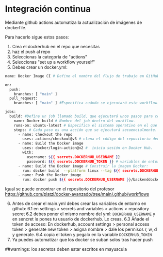 # Integración continua
Mediante github actions automatiza la actualización de imágenes de dockerfile.  

Para hacerlo sigue estos pasos:
1. Crea el dockerhub en el repo que necesitas  
2. haz el push al repo
3. Seleccionas la categoría de "actions"
4. Seleccionas "set up a workflow yourself"
5. Debes crear un docker.yml:
```bash
name: Docker Image CI # Define el nombre del flujo de trabajo en GitHub Actions.

on:
  push:
    branches: [ "main" ]
  pull_request:
    branches: [ "main" ] #Especifica cuándo se ejecutará este workflow: Cuando haya un push o un PR a la rama main.

jobs:
  build: #Define un job llamado build, que ejecutará unos pasos para construir y subir la imagen Docker.
    name: Docker build # Nombre del job dentro del workflow.
    runs-on: ubuntu-latest # Especifica el sistema operativo en el que se ejecutará el job
    steps: # Cada paso es una acción que se ejecutará secuencialmente.
      - name: Checkout the repo
        uses: actions/checkout@v3 # clona el código del repositorio dentro del entorno de ejecución.
      - name: Build the Docker image
        uses: docker/login-action@v2 #  inicia sesión en Docker Hub.
        with:
          username: ${{ secrets.DOCKERHUB_USERNAME }}
          password: ${{ secrets.DOCKERHUB_TOKEN }} # variables de entorno secretas configuradas en GitHub
      - name: Build the Docker image # Construir la imagen Docker:
        run: docker build  --platform linux --tag ${{ secrets.DOCKERHUB_USERNAME }}/backenddockerci:latest -f ci/dockerfile .
      - name: Push the Docker image
        run: docker push ${{ secrets.DOCKERHUB_USERNAME }}/backenddockerci:latest #Subir la imagen a Docker Hub
```
Igual se puede encontrar en el repositorio del profesor
<https://github.com/platzi/docker-avanzado/tree/main/.github/workflows>  

6. Antes de crear el main.yml debes crear las variables de entorno en github:
6.1 en settings > secrets and variables > actions > repository secret
6.2 debes poner el mismo nombre del yml: `DOCKERHUB_USERNAME` y en sencret le pones tu usuario de dockerhub. Lo creas.
6.3 Añade el token de acceso: En dockerhub, account settings > personal access token > generate new token > asigna nombre > dale los permisos r, w, d y generate.
6.4 copia el token y pegalo en la variable `DOCKERHUB_TOKEN`
7. Ya puedes automatizar que los docker se suban solos tras hacer push


##warnings:
los secretos deben estar escritos en mayuscula